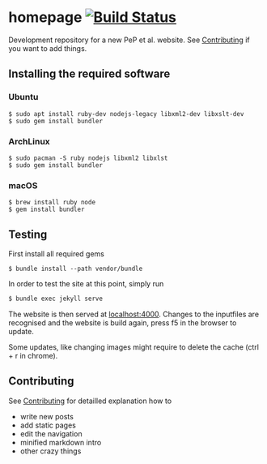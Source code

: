 homepage [![Build Status](https://travis-ci.org/pep-dortmund/homepage.svg?branch=master)](https://travis-ci.org/pep-dortmund/homepage)
=====================

Development repository for a new PeP et al. website.
See [Contributing](CONTRIBUTING.md) if you want to add things.


## Installing the required software

### Ubuntu

```
$ sudo apt install ruby-dev nodejs-legacy libxml2-dev libxslt-dev
$ sudo gem install bundler
```

### ArchLinux

```
$ sudo pacman -S ruby nodejs libxml2 libxlst
$ sudo gem install bundler
```

### macOS
```
$ brew install ruby node
$ gem install bundler
```


## Testing

First install all required gems
```
$ bundle install --path vendor/bundle
```

In order to test the site at this point, simply run

```bash
$ bundle exec jekyll serve
```
The website is then served at [localhost:4000](http://localhost:4000).
Changes to the inputfiles are recognised and the website is build again,
press f5 in the browser to update.

Some updates, like changing images might require to delete the cache (ctrl + r in chrome).


## Contributing

See [Contributing](CONTRIBUTING.md) for detailled explanation how to
- write new posts
- add static pages
- edit the navigation
- minified markdown intro
- other crazy things
